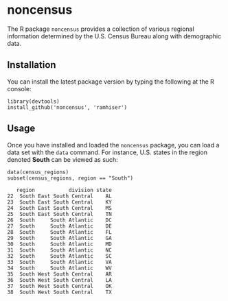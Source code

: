 # noncensus

The R package `noncensus` provides a collection of various regional information
determined by the U.S. Census Bureau along with demographic data.

## Installation

You can install the latest package version by typing the following at the R
console:

```
library(devtools)
install_github('noncensus', 'ramhiser')
```

## Usage

Once you have installed and loaded the `noncensus` package, you can load a data
set with the `data` command. For instance, U.S. states in the region
denoted **South** can be viewed as such:

```
data(census_regions)
subset(census_regions, region == "South")

   region           division state
22  South East South Central    AL
23  South East South Central    KY
24  South East South Central    MS
25  South East South Central    TN
26  South     South Atlantic    DC
27  South     South Atlantic    DE
28  South     South Atlantic    FL
29  South     South Atlantic    GA
30  South     South Atlantic    MD
31  South     South Atlantic    NC
32  South     South Atlantic    SC
33  South     South Atlantic    VA
34  South     South Atlantic    WV
35  South West South Central    AR
36  South West South Central    LA
37  South West South Central    OK
38  South West South Central    TX
```
